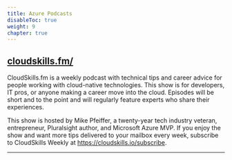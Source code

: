 ```yaml
---
title: Azure Podcasts
disableToc: true
weight: 9
chapter: true
---
```


## [cloudskills.fm/](https://cloudskills.fm)
CloudSkills.fm is a weekly podcast with technical tips and career advice for people working with cloud-native technologies. This show is for developers, IT pros, or anyone making a career move into the cloud. Episodes will be short and to the point and will regularly feature experts who share their experiences.

This show is hosted by Mike Pfeiffer, a twenty-year tech industry veteran, entrepreneur, Pluralsight author, and Microsoft Azure MVP. If you enjoy the show and want more tips delivered to your mailbox every week, subscribe to CloudSkills Weekly at https://cloudskills.io/subscribe.

---

